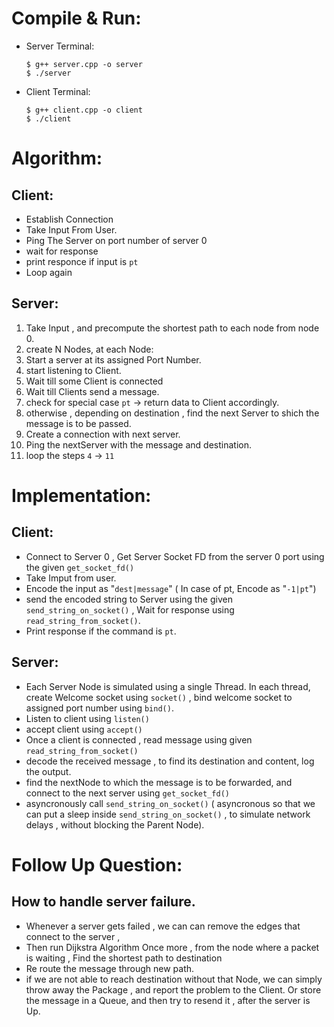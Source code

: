 # Compile & Run:
* Server Terminal:
    ```
    $ g++ server.cpp -o server
    $ ./server
    ```
* Client Terminal:
    ```
    $ g++ client.cpp -o client
    $ ./client
    ```

# Algorithm:
## Client:
* Establish Connection
* Take Input From User.
* Ping The Server on port number of server 0
* wait for response 
* print responce if input is `pt`
* Loop again

## Server:
1. Take Input , and precompute the shortest path to each node from node 0.
1. create N Nodes, at each Node:
1. Start a server at its assigned Port Number.
1. start listening to Client.
1. Wait till some Client is connected
1. Wait till Clients send a message.
1. check for special case `pt` -> return data to Client accordingly.
1. otherwise , depending on destination , find the next Server to shich the message is to be passed.
1. Create a connection with next server.
1. Ping the nextServer with the message and destination.
1. loop the steps `4` -> `11`

# Implementation:
## Client:
* Connect to Server 0 , Get Server Socket FD from the server 0 port using the given `get_socket_fd()`
* Take Imput from user.
* Encode the input as "`dest|message`" ( In case of pt, Encode as "`-1|pt`")
* send the encoded string to Server using the given `send_string_on_socket()` , Wait for response using `read_string_from_socket()`.
* Print response if the command is `pt`.

## Server:
* Each Server Node is simulated using a single Thread.
In each thread, create Welcome socket using `socket()` , bind welcome socket to assigned port number using `bind()`.
* Listen to client using `listen()`
* accept client using `accept()`
* Once a client is connected , read message using given `read_string_from_socket()`
* decode the received message , to find its destination and content, log the output.
* find the nextNode to which the message is to be forwarded, and connect to the next server using `get_socket_fd()`
* asyncronously call `send_string_on_socket()` ( asyncronous so that we can put a sleep inside `send_string_on_socket()` , to simulate network delays , without blocking the Parent Node).

# Follow Up Question:
## How to handle server failure.
* Whenever a server gets failed , we can can remove the edges that connect to the server , 
* Then run Dijkstra Algorithm Once more , from the node where a packet is waiting , Find the shortest path to destination
* Re route the message through new path.
* if we are not able to reach destination without that Node, we can simply throw away the Package , and report the problem to the Client. Or store the message in a Queue, and then try to resend it , after the server is Up.